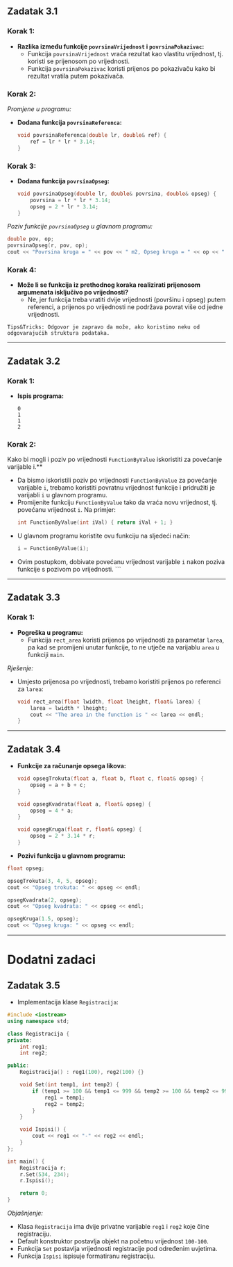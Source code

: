 ## **Zadatak 3.1**

### Korak 1:
- **Razlika između funkcije `povrsinaVrijednost` i `povrsinaPokazivac`:**
  - Funkcija `povrsinaVrijednost` vraća rezultat kao vlastitu vrijednost, tj. koristi se prijenosom po vrijednosti.
  - Funkcija `povrsinaPokazivac` koristi prijenos po pokazivaču kako bi rezultat vratila putem pokazivača.

### Korak 2:
*Promjene u programu:*

- **Dodana funkcija `povrsinaReferenca`:**
  ```cpp
  void povrsinaReferenca(double lr, double& ref) {
      ref = lr * lr * 3.14;
  }
  ```

### Korak 3:
- **Dodana funkcija `povrsinaOpseg`:**
  ```cpp
  void povrsinaOpseg(double lr, double& povrsina, double& opseg) {
      povrsina = lr * lr * 3.14;
      opseg = 2 * lr * 3.14;
  }
  ```

*Poziv funkcije `povrsinaOpseg` u glavnom programu:*
```cpp
double pov, op;
povrsinaOpseg(r, pov, op);
cout << "Povrsina kruga = " << pov << " m2, Opseg kruga = " << op << " m" << endl;
```

### Korak 4:
- **Može li se funkcija iz prethodnog koraka realizirati prijenosom argumenata isključivo po vrijednosti?**
  - Ne, jer funkcija treba vratiti dvije vrijednosti (površinu i opseg) putem referenci, a prijenos po vrijednosti ne podržava povrat više od jedne vrijednosti.

```
Tips&Tricks: Odgovor je zapravo da može, ako koristimo neku od odgovarajućih struktura podataka.
```

---

## **Zadatak 3.2**

### Korak 1:
- **Ispis programa:**
  ```
  0
  1
  1
  2
  ```

### Korak 2:
Kako bi mogli i poziv po vrijednosti `FunctionByValue` iskoristiti za povećanje varijable i.**

- Da bismo iskoristili poziv po vrijednosti `FunctionByValue` za povećanje varijable `i`, trebamo koristiti povratnu vrijednost funkcije i pridružiti je varijabli `i` u glavnom programu.
- Promijenite funkciju `FunctionByValue` tako da vraća novu vrijednost, tj. povećanu vrijednost `i`. Na primjer:
  ```cpp
  int FunctionByValue(int iVal) { return iVal + 1; }
  ```
- U glavnom programu koristite ovu funkciju na sljedeći način:
  ```cpp
  i = FunctionByValue(i);
  ```
- Ovim postupkom, dobivate povećanu vrijednost varijable `i` nakon poziva funkcije s pozivom po vrijednosti.    ```

---

## **Zadatak 3.3**

### Korak 1:
- **Pogreška u programu:**
  - Funkcija `rect_area` koristi prijenos po vrijednosti za parametar `larea`, pa kad se promijeni unutar funkcije, to ne utječe na varijablu `area` u funkciji `main`.

*Rješenje:*
- Umjesto prijenosa po vrijednosti, trebamo koristiti prijenos po referenci za `larea`:
  ```cpp
  void rect_area(float lwidth, float lheight, float& larea) {
      larea = lwidth * lheight;
      cout << "The area in the function is " << larea << endl;
  }
  ```

---

## **Zadatak 3.4**

- **Funkcije za računanje opsega likova:**
  ```cpp
  void opsegTrokuta(float a, float b, float c, float& opseg) {
      opseg = a + b + c;
  }

  void opsegKvadrata(float a, float& opseg) {
      opseg = 4 * a;
  }

  void opsegKruga(float r, float& opseg) {
      opseg = 2 * 3.14 * r;
  }
  ```

- **Pozivi funkcija u glavnom programu:**
```cpp
float opseg;

opsegTrokuta(3, 4, 5, opseg);
cout << "Opseg trokuta: " << opseg << endl;

opsegKvadrata(2, opseg);
cout << "Opseg kvadrata: " << opseg << endl;

opsegKruga(1.5, opseg);
cout << "Opseg kruga: " << opseg << endl;
```

---

# **Dodatni zadaci**

## **Zadatak 3.5**

- Implementacija klase `Registracija`:
```cpp
#include <iostream>
using namespace std;

class Registracija {
private:
    int reg1;
    int reg2;

public:
    Registracija() : reg1(100), reg2(100) {}

    void Set(int temp1, int temp2) {
        if (temp1 >= 100 && temp1 <= 999 && temp2 >= 100 && temp2 <= 999) {
            reg1 = temp1;
            reg2 = temp2;
        }
    }

    void Ispisi() {
        cout << reg1 << "-" << reg2 << endl;
    }
};

int main() {
    Registracija r;
    r.Set(534, 234);
    r.Ispisi();

    return 0;
}
```

*Objašnjenje:*
- Klasa `Registracija` ima dvije privatne varijable `reg1` i `reg2` koje čine registraciju.
- Default konstruktor postavlja objekt na početnu vrijednost `100-100`.
- Funkcija `Set` postavlja vrijednosti registracije pod određenim uvjetima.
- Funkcija `Ispisi` ispisuje formatiranu registraciju.
